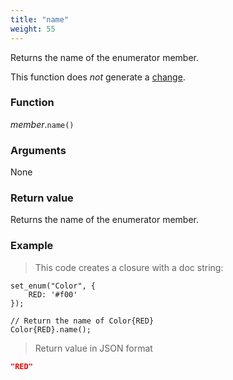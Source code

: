 ```yaml
---
title: "name"
weight: 55
---
```


Returns the name of the enumerator member.

This function does *not* generate a [change](../../../overview/changes).

### Function

*member*.`name()`

### Arguments

None

### Return value

Returns the name of the enumerator member.

### Example

> This code creates a closure with a doc string:

```thingsdb,json_response
set_enum("Color", {
    RED: '#f00'
});

// Return the name of Color{RED}
Color{RED}.name();
```

> Return value in JSON format

```json
"RED"
```
